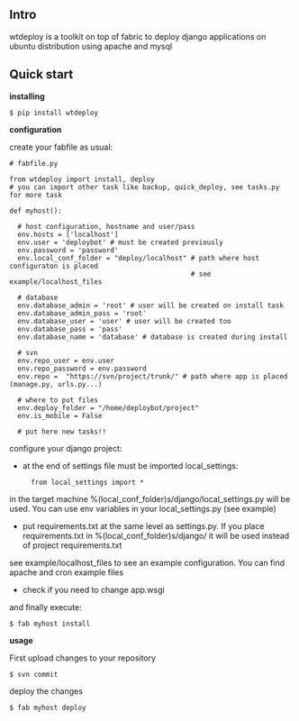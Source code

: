 

Intro
-----
wtdeploy is a toolkit on top of fabric to deploy django applications on ubuntu distribution using apache and mysql

Quick start
-----------

**installing**

    $ pip install wtdeploy

**configuration**

create your fabfile as usual:

    # fabfile.py
 
    from wtdeploy import install, deploy
    # you can import other task like backup, quick_deploy, see tasks.py for more task

    def myhost():

      # host configuration, hostname and user/pass
      env.hosts = ['localhost']
      env.user = 'deploybot' # must be created previously
      env.password = 'password' 
      env.local_conf_folder = "deploy/localhost" # path where host configuraton is placed
                                                 # see example/localhost_files

      # database
      env.database_admin = 'root' # user will be created on install task
      env.database_admin_pass = 'root' 
      env.database_user = 'user' # user will be created too
      env.database_pass = 'pass'
      env.database_name = 'database' # database is created during install

      # svn 
      env.repo_user = env.user
      env.repo_password = env.password
      env.repo =  "https://svn/project/trunk/" # path where app is placed (manage.py, urls.py...)

      # where to put files
      env.deploy_folder = "/home/deploybot/project"
      env.is_mobile = False

      # put here new tasks!!

configure your django project:
    
- at the end of settings file must be imported local_settings:
        
        from local_settings import *

in the target machine %(local_conf_folder)s/django/local_settings.py will be used. You can use env variables in your local_settings.py (see example)

- put requirements.txt at the same level as settings.py. If you place requirements.txt in %(local_conf_folder)s/django/ it will be used instead of project requirements.txt

see example/localhost_files to see an example configuration. You can find apache and cron example files

- check if you need to change app.wsgi 
    

and finally execute:

    $ fab myhost install

**usage**

First upload changes to your repository

    $ svn commit

deploy the changes

    $ fab myhost deploy



